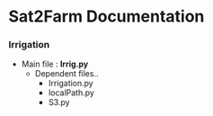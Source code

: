 # Sat2Farm Documentation

### Irrigation
- Main file : **Irrig.py**
  - Dependent files..
    - Irrigation.py
    - localPath.py
    - S3.py
